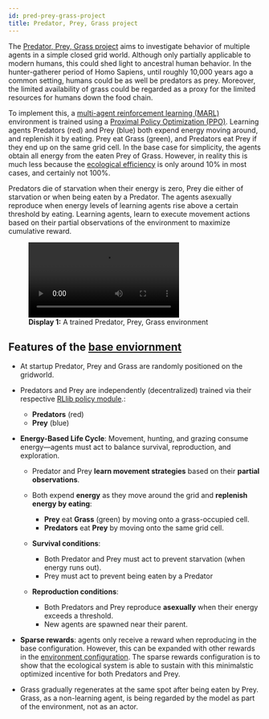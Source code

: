 ```yaml
---
id: pred-prey-grass-project
title: Predator, Prey, Grass project
---
```


The [Predator, Prey, Grass project](https://github.com/doesburg11/PredPreyGrass) aims to investigate behavior of multiple agents in a simple closed grid world. Although only partially applicable to modern humans, this could shed light to ancestral human behavior. In the hunter-gatherer period of Homo Sapiens, until roughly 10,000 years ago a common setting, humans could be as well be predators as prey. Moreover, the limited availability of grass could be regarded as a proxy for the limited resources for humans down the food chain.

To implement this, a [multi-agent reinforcement learning (MARL)](https://en.wikipedia.org/wiki/Multi-agent_reinforcement_learning) environment is trained using a [Proximal Policy Optimization (PPO)](https://en.wikipedia.org/wiki/Proximal_policy_optimization). Learning agents Predators (red) and Prey (blue) both expend energy moving around, and replenish it by eating. Prey eat Grass (green), and Predators eat Prey if they end up on the same grid cell. In the base case for simplicity, the agents obtain all energy from the eaten Prey of Grass. However, in reality this is much less because the [ecological efficiency](https://en.wikipedia.org/wiki/Ecological_efficiency) is only around 10% in most cases, and certainly not 100%.

Predators die of starvation when their energy is zero, Prey die either of starvation or when being eaten by a Predator. The agents asexually reproduce when energy levels of learning agents rise above a certain threshold by eating. Learning agents, learn to execute movement actions based on their partial observations of the environment to maximize cumulative reward.


<figure style={{ textAlign: 'center' }}>
  <video controls style={{ width: '100%', height: 'auto' }}>
    <source src="/videos/predpreygrass.mp4" type="video/mp4" />
    Your browser does not support the video tag.
    <figcaption><strong>Display 1:</strong> Behavior visibility</figcaption>
  </video>
  <figcaption><strong>Display 1:</strong> A trained Predator, Prey, Grass environment</figcaption>
</figure>


## Features of the [base enviornment](https://github.com/doesburg11/PredPreyGrass/tree/main/src/predpreygrass/rllib/v1_0)

* At startup Predator, Prey and Grass are randomly positioned on the gridworld.

* Predators and Prey are independently (decentralized) trained via their respective [RLlib policy module](https://docs.ray.io/en/master/rllib/rl-modules.html).:

  * **Predators** (red)
  * **Prey** (blue)

* **Energy-Based Life Cycle**: Movement, hunting, and grazing consume energy—agents must act to balance survival, reproduction, and exploration.

  * Predator and Prey **learn movement strategies** based on their **partial observations**.
  * Both expend **energy** as they move around the grid and **replenish energy by eating**:

    * **Prey** eat **Grass** (green) by moving onto a grass-occupied cell.
    * **Predators** eat **Prey** by moving onto the same grid cell.

  * **Survival conditions**:

    * Both Predator and Prey must act to prevent starvation (when energy runs out).
    * Prey must act to prevent being eaten by a Predator

  * **Reproduction conditions**:

      * Both Predators and Prey reproduce **asexually** when their energy exceeds a threshold.
      * New agents are spawned near their parent.
- **Sparse rewards**: agents only receive a reward when reproducing in the base configuration. However, this can be expanded with other rewards in the [environment configuration](https://github.com/doesburg11/PredPreyGrass/blob/main/src/predpreygrass/rllib/v1_0/config_env.py). The sparse rewards configuration is to show that the ecological system is able to sustain with this minimalstic optimized incentive for both Predators and Prey.

* Grass gradually regenerates at the same spot after being eaten by Prey. Grass, as a non-learning agent, is being regarded by the model as part of the environment, not as an actor.

